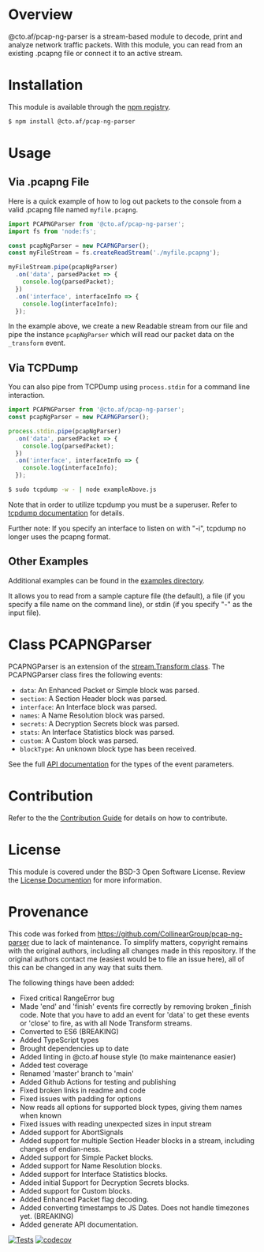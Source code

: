 
# Overview
@cto.af/pcap-ng-parser is a stream-based module to decode, print and analyze network traffic packets. With this module, you can read from an existing .pcapng file or connect it to an active stream.

# Installation

This module is available through the [npm registry](https://www.npmjs.com/).

```bash
$ npm install @cto.af/pcap-ng-parser
```

# Usage

## Via .pcapng File
Here is a quick example of how to log out packets to the console from a valid .pcapng file named `myfile.pcapng`.

```javascript
import PCAPNGParser from '@cto.af/pcap-ng-parser';
import fs from 'node:fs';

const pcapNgParser = new PCAPNGParser();
const myFileStream = fs.createReadStream('./myfile.pcapng');

myFileStream.pipe(pcapNgParser)
  .on('data', parsedPacket => {
    console.log(parsedPacket);
  })
  .on('interface', interfaceInfo => {
    console.log(interfaceInfo);
  });
```

In the example above, we create a new Readable stream from our file and pipe the instance `pcapNgParser` which will read our packet data on the `_transform` event.

## Via TCPDump

You can also pipe from TCPDump using `process.stdin` for a command line interaction.

```javascript
import PCAPNGParser from '@cto.af/pcap-ng-parser';
const pcapNgParser = new PCAPNGParser();

process.stdin.pipe(pcapNgParser)
  .on('data', parsedPacket => {
    console.log(parsedPacket);
  })
  .on('interface', interfaceInfo => {
    console.log(interfaceInfo);
  });
```

```bash
$ sudo tcpdump -w - | node exampleAbove.js
```

Note that in order to utilize tcpdump you must be a superuser. Refer to [tcpdump documentation](http://www.tcpdump.org/manpages/tcpdump.1.html) for details.

Further note: If you specify an interface to listen on with "-i", tcpdump no
longer uses the pcapng format.

## Other Examples

Additional examples can be found in the [examples directory](/examples/).

It allows you to read from a sample capture file (the default), a file (if you
specify a file name on the command line), or stdin (if you specify "-" as the
input file).

# Class PCAPNGParser

PCAPNGParser is an extension of the [stream.Transform
class](https://nodejs.org/api/stream.html#stream_class_stream_transform). The
PCAPNGParser class fires the following events:

- `data`: An Enhanced Packet or Simple block was parsed.
- `section`: A Section Header block was parsed.
- `interface`: An Interface block was parsed.
- `names`: A Name Resolution block was parsed.
- `secrets`: A Decryption Secrets block was parsed.
- `stats`: An Interface Statistics block was parsed.
- `custom`: A Custom block was parsed.
- `blockType`: An unknown block type has been received.

See the full [API documentation](https://cto-af.github.io/pcap-ng-parser/) for
the types of the event parameters.

# Contribution

Refer to the the [Contribution Guide](/docs/CONTRIBUTING.md) for details on how to contribute.

# License

This module is covered under the BSD-3 Open Software License. Review the [License Documention](/docs/LICENSE.md) for more information.

# Provenance

This code was forked from https://github.com/CollinearGroup/pcap-ng-parser due
to lack of maintenance.  To simplify matters, copyright remains with the
original authors, including all changes made in this repository.  If the
original authors contact me (easiest would be to file an issue here), all of
this can be changed in any way that suits them.

The following things have been added:

- Fixed critical RangeError bug
- Made 'end' and 'finish' events fire correctly by removing broken _finish code.  Note that you have to add an event for 'data' to get these events or 'close'
  to fire, as with all Node Transform streams.
- Converted to ES6 (BREAKING)
- Added TypeScript types
- Brought dependencies up to date
- Added linting in @cto.af house style (to make maintenance easier)
- Added test coverage
- Renamed 'master' branch to 'main'
- Added Github Actions for testing and publishing
- Fixed broken links in readme and code
- Fixed issues with padding for options
- Now reads all options for supported block types, giving them names when known
- Fixed issues with reading unexpected sizes in input stream
- Added support for AbortSignals
- Added support for multiple Section Header blocks in a stream, including
  changes of endian-ness.
- Added support for Simple Packet blocks.
- Added support for Name Resolution blocks.
- Added support for Interface Statistics blocks.
- Added initial Support for Decryption Secrets blocks.
- Added support for Custom blocks.
- Added Enhanced Packet flag decoding.
- Added converting timestamps to JS Dates.  Does not handle timezones yet. (BREAKING)
- Added generate API documentation.

[![Tests](https://github.com/cto-af/pcap-ng-parser/actions/workflows/node.js.yml/badge.svg)](https://github.com/cto-af/pcap-ng-parser/actions/workflows/node.js.yml)
[![codecov](https://codecov.io/gh/cto-af/pcap-ng-parser/graph/badge.svg?token=Akjw67WYcn)](https://codecov.io/gh/cto-af/pcap-ng-parser)
